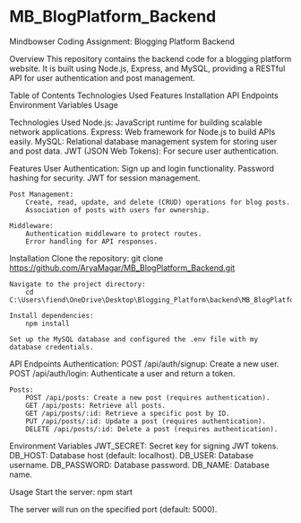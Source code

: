 # MB_BlogPlatform_Backend
Mindbowser Coding Assignment: Blogging Platform Backend

Overview
This repository contains the backend code for a blogging platform website. It is built using Node.js, Express, and MySQL, providing a RESTful API for user authentication and post management.

Table of Contents
    Technologies Used
    Features
    Installation
    API Endpoints
    Environment Variables
    Usage

Technologies Used
    Node.js: JavaScript runtime for building scalable network applications.
    Express: Web framework for Node.js to build APIs easily.
    MySQL: Relational database management system for storing user and post data.
    JWT (JSON Web Tokens): For secure user authentication.

Features
    User Authentication:
        Sign up and login functionality.
        Password hashing for security.
        JWT for session management.

    Post Management:
        Create, read, update, and delete (CRUD) operations for blog posts.
        Association of posts with users for ownership.

    Middleware:
        Authentication middleware to protect routes.
        Error handling for API responses.

Installation
    Clone the repository:
        git clone https://github.com/AryaMagar/MB_BlogPlatform_Backend.git

    Navigate to the project directory:
        cd C:\Users\fiend\OneDrive\Desktop\Blogging_Platform\backend\MB_BlogPlatform_Backend

    Install dependencies:
        npm install

    Set up the MySQL database and configured the .env file with my database credentials.

API Endpoints
    Authentication:
        POST /api/auth/signup: Create a new user.
        POST /api/auth/login: Authenticate a user and return a token.
    
    Posts:
        POST /api/posts: Create a new post (requires authentication).
        GET /api/posts: Retrieve all posts.
        GET /api/posts/:id: Retrieve a specific post by ID.
        PUT /api/posts/:id: Update a post (requires authentication).
        DELETE /api/posts/:id: Delete a post (requires authentication).

Environment Variables
    JWT_SECRET: Secret key for signing JWT tokens.
    DB_HOST: Database host (default: localhost).
    DB_USER: Database username.
    DB_PASSWORD: Database password.
    DB_NAME: Database name.

Usage
    Start the server:
        npm start

The server will run on the specified port (default: 5000).